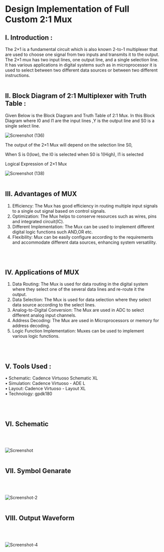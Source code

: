 # Design Implementation of Full Custom 2:1 Mux

<h2>I. Introduction :</h2>
<dr>The 2×1 is a fundamental circuit which is also known 2-to-1 multiplexer that are used to choose one signal from two inputs and transmits it to the output. The 2×1 mux has two input lines, one output line, and a single selection line. It has various applications in digital systems such as in microprocessor it is used to select between two different data sources or between two different instructions.<dr>
<br>
  <br>
<h2>II. Block Diagram of 2:1 Multiplexer with Truth Table :</h2>
Given Below is the Block Diagram and Truth Table of 2:1 Mux. In this Block Diagram where I0 and I1 are the input lines ,Y is the output line and S0 is a single select line.

![Screenshot (136)](https://github.com/user-attachments/assets/d5a33469-e12e-4088-b75f-9714cf996d9e)


The output of the 2×1 Mux will depend on the selection line S0,

When S is 0(low), the I0 is selected
when S0 is 1(High), I1 is selected


Logical Expression of 2×1 Mux

![Screenshot (138)](https://github.com/user-attachments/assets/c661971d-8658-4c23-a1d0-6e77eebca7fd)
<br>
<br>
<h2>III. Advantages of MUX</h2>

1. Efficiency: The Mux has good efficiency in routing multiple input signals to a single out signal based on control signals.<dr><br>
2. Optimization: The Mux helps to conserve resources such as wires, pins and integrated circuit(IC).<dr><br>
3. Different Implementation: The Mux can be used to implement different digital logic functions such AND,OR etc.<dr><br>
4. Flexibility: Mux can be easily configure according to the requirements and accommodate different data sources, enhancing system versatility.<dr><br>
<br>
<br>
<H2>IV. Applications of MUX</H2>

1. Data Routing: The Mux is used for data routing in the digital system where they select one of the several data lines and re-route it the output.<dr>
2. Data Selection: The Mux is used for data selection where they select data source according to the select lines.<dr><br>
3. Analog-to-Digital Conversion: The Mux are used in ADC to select different analog input channels.<dr><br>
4. Address Decoding: The Mux are used in Microprocessors or memory for address decoding.<dr><br>
5. Logic Function Implementation: Muxes can be used to implement various logic functions.<dr><br>
<br>
<br>

<H2>V. Tools Used :</H2>

• Schematic: Cadence Virtuoso Schematic XL<dr><br>
• Simulation: Cadence Virtuoso - ADE L<dr><br>
• Layout: Cadence Virtuoso - Layout XL<dr><br>
• Technology: gpdk180<dr><br>

<br>
<br>
<h2>VI. Schematic</h2>
<br>
<br>

![Screenshot](https://github.com/user-attachments/assets/b657e080-480b-4f85-beda-7911e1b253c9)
<BR>
<BR>
<H2>VII. Symbol Genarate</H2>
<br>
<br>

![Screenshot-2](https://github.com/user-attachments/assets/b1ba4b9e-96ae-49c0-a8c8-852fd22e2ed8)
<br>
<br>
<h2>VIII. Output Waveform</h2>
<br>
<br>

![Screenshot-4](https://github.com/user-attachments/assets/880ddd17-204b-4e5d-b2d0-fef5b27522c1)








